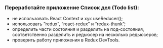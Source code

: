 ### Переработайте приложение Список дел (Todo list):

- не использовать React Context и хук useReducer();
- использовать ”redux”, “react-redux” и “redux-thunk”;
- определить части состояния и разделить на под-состояния, соответственно разделить и редьюсер на несколько редьюсеров;
- проверить работу приложения в Redux DevTools.

